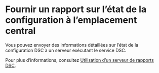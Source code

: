 # <a name="report-configuration-status-to-central-location"></a>Fournir un rapport sur l’état de la configuration à l’emplacement central

Vous pouvez envoyer des informations détaillées sur l’état de la configuration DSC à un serveur exécutant le service DSC. 

Pour plus d’informations, consultez [Utilisation d’un serveur de rapports DSC](https://msdn.microsoft.com/powershell/dsc/reportserver).